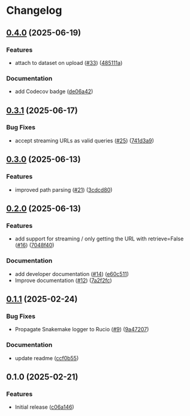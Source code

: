 # Changelog

## [0.4.0](https://github.com/bouweandela/snakemake-storage-plugin-rucio/compare/v0.3.1...v0.4.0) (2025-06-19)


### Features

* attach to dataset on upload ([#33](https://github.com/bouweandela/snakemake-storage-plugin-rucio/issues/33)) ([485111a](https://github.com/bouweandela/snakemake-storage-plugin-rucio/commit/485111a6186844062c3582156fabf2bc0cd54948))


### Documentation

* add Codecov badge ([de06a42](https://github.com/bouweandela/snakemake-storage-plugin-rucio/commit/de06a42989829219c470773a35b5f1a5166e8a4b))

## [0.3.1](https://github.com/bouweandela/snakemake-storage-plugin-rucio/compare/v0.3.0...v0.3.1) (2025-06-17)


### Bug Fixes

* accept streaming URLs as valid queries ([#25](https://github.com/bouweandela/snakemake-storage-plugin-rucio/issues/25)) ([741d3a9](https://github.com/bouweandela/snakemake-storage-plugin-rucio/commit/741d3a9fc0e818f372d147eea00f05ac614b2835))

## [0.3.0](https://github.com/bouweandela/snakemake-storage-plugin-rucio/compare/v0.2.0...v0.3.0) (2025-06-13)


### Features

* improved path parsing ([#21](https://github.com/bouweandela/snakemake-storage-plugin-rucio/issues/21)) ([3cdcd80](https://github.com/bouweandela/snakemake-storage-plugin-rucio/commit/3cdcd802bfcc83d470ac8f59604cbfdfe02f35aa))

## [0.2.0](https://github.com/bouweandela/snakemake-storage-plugin-rucio/compare/v0.1.1...v0.2.0) (2025-06-13)


### Features

* add support for streaming / only getting the URL with retrieve=False ([#16](https://github.com/bouweandela/snakemake-storage-plugin-rucio/issues/16)) ([7048f40](https://github.com/bouweandela/snakemake-storage-plugin-rucio/commit/7048f4023c870ff39af84ebd9dc5de05f491bc60))


### Documentation

* add developer documentation ([#14](https://github.com/bouweandela/snakemake-storage-plugin-rucio/issues/14)) ([e60c511](https://github.com/bouweandela/snakemake-storage-plugin-rucio/commit/e60c511b359183ee519e9163d4a1c18267cb4d0c))
* Improve documentation ([#12](https://github.com/bouweandela/snakemake-storage-plugin-rucio/issues/12)) ([7a2f2fc](https://github.com/bouweandela/snakemake-storage-plugin-rucio/commit/7a2f2fc58828ccf6309974e2ff2f52c019137b98))

## [0.1.1](https://github.com/bouweandela/snakemake-storage-plugin-rucio/compare/v0.1.0...v0.1.1) (2025-02-24)


### Bug Fixes

* Propagate Snakemake logger to Rucio ([#9](https://github.com/bouweandela/snakemake-storage-plugin-rucio/issues/9)) ([9a47207](https://github.com/bouweandela/snakemake-storage-plugin-rucio/commit/9a47207e8cb80fcd291fcf0fa6c5d22a05e8d328))


### Documentation

* update readme ([ccf0b55](https://github.com/bouweandela/snakemake-storage-plugin-rucio/commit/ccf0b552c7d85b9e6ece124bdbf9598dc65e862a))

## 0.1.0 (2025-02-21)


### Features

* Initial release ([c06a146](https://github.com/bouweandela/snakemake-storage-plugin-rucio/commit/c06a1466e8bdb37c72a8079bb8fccedddf84bbf6))
